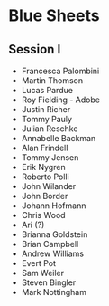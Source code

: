 # Blue Sheets

## Session I

* Francesca Palombini
* Martin Thomson
* Lucas Pardue
* Roy Fielding - Adobe
* Justin Richer
* Tommy Pauly
* Julian Reschke
* Annabelle Backman
* Alan Frindell
* Tommy Jensen
* Erik Nygren
* Roberto Polli
* John Wilander
* John Border
* Johann Hofmann
* Chris Wood
* Ari (?)
* Brianna Goldstein
* Brian Campbell
* Andrew Williams
* Evert Pot
* Sam Weiler
* Steven Bingler
* Mark Nottingham